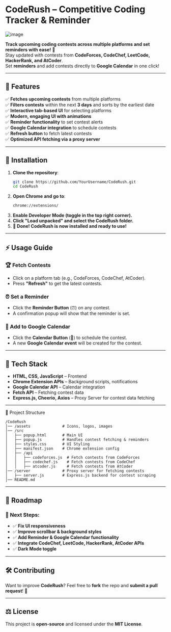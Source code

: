 # CodeRush – Competitive Coding Tracker & Reminder

![image](https://github.com/user-attachments/assets/446681b2-dbc7-407b-89e7-89343e8d4ba9)

**Track upcoming coding contests across multiple platforms and set reminders with ease!** 🎯  
Stay updated with contests from **CodeForces, CodeChef, LeetCode, HackerRank, and AtCoder**.  
Set **reminders** and add contests directly to **Google Calendar** in one click!  

---

## 🎯 Features  

✅ **Fetches upcoming contests** from multiple platforms  
✅ **Filters contests** within the next **3 days** and sorts by the earliest date  
✅ **Interactive tab-based UI** for selecting platforms  
✅ **Modern, engaging UI with animations**  
✅ **Reminder functionality** to set contest alerts  
✅ **Google Calendar integration** to schedule contests  
✅ **Refresh button** to fetch latest contests  
✅ **Optimized API fetching via a proxy server**  

---

## 🔧 Installation  

1. **Clone the repository**:  
   ```bash
   git clone https://github.com/YourUsername/CodeRush.git
   cd CodeRush
   ```
2. **Open Chrome and go to**:
    ```bash
    chrome://extensions/
    ```
3. **Enable Developer Mode (toggle in the top right corner).**
4. **Click "Load unpacked" and select the CodeRush folder.**
5. **🎉 Done! CodeRush is now installed and ready to use!**

---

## ⚡ Usage Guide  

### 🏆 Fetch Contests  
- Click on a platform tab (e.g., CodeForces, CodeChef, AtCoder).  
- Press **"Refresh"** to get the latest contests.  

### ⏰ Set a Reminder  
- Click the **Reminder Button** (⏰) on any contest.  
- A confirmation popup will show that the reminder is set.  

### 📅 Add to Google Calendar  
- Click the **Calendar Button** (📅) to schedule the contest.  
- A new **Google Calendar event** will be created for the contest.  

---

## 🚀 Tech Stack  

- **HTML, CSS, JavaScript** – Frontend  
- **Chrome Extension APIs** – Background scripts, notifications  
- **Google Calendar API** – Calendar integration  
- **Fetch API** – Fetching contest data
- **Express.js, Cheerio, Axios** – Proxy Server for contest data fetching

---

📂 Project Structure

    /CodeRush
    │── /assets              # Icons, logos, images
    │── /src
    │   ├── popup.html       # Main UI
    │   ├── popup.js         # Handles contest fetching & reminders
    │   ├── styles.css       # UI Styling
    │   ├── manifest.json    # Chrome extension config
    │   ├── /api
    │   │   ├── codeforces.js  # Fetch contests from CodeForces
    │   │   ├── codechef.js    # Fetch contests from CodeChef
    │   │   ├── atcoder.js     # Fetch contests from AtCoder
    │── /server              # Proxy server for fetching contests
    │   ├── server.js        # Express.js backend for contest scraping
    │── README.md

---

## 🚧 Roadmap  

### 🔹 Next Steps:  
- ✅ **Fix UI responsiveness**
- ✅ **Improve scrollbar & background styles**
- ✅ **Add Reminder & Google Calendar functionality**  
- ✅ **Integrate CodeChef, LeetCode, HackerRank, AtCoder APIs**  
- ✅ **Dark Mode toggle**  

---

## 🛠️ Contributing  

Want to improve **CodeRush**? Feel free to **fork** the repo and **submit a pull request**! 🤝  

---

## ⚖️ License  

This project is **open-source** and licensed under the **MIT License**.
